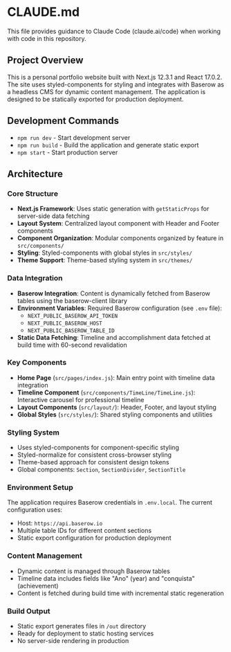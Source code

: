 # CLAUDE.md

This file provides guidance to Claude Code (claude.ai/code) when working with code in this repository.

## Project Overview

This is a personal portfolio website built with Next.js 12.3.1 and React 17.0.2. The site uses styled-components for styling and integrates with Baserow as a headless CMS for dynamic content management. The application is designed to be statically exported for production deployment.

## Development Commands

- `npm run dev` - Start development server
- `npm run build` - Build the application and generate static export
- `npm start` - Start production server

## Architecture

### Core Structure
- **Next.js Framework**: Uses static generation with `getStaticProps` for server-side data fetching
- **Layout System**: Centralized layout component with Header and Footer components
- **Component Organization**: Modular components organized by feature in `src/components/`
- **Styling**: Styled-components with global styles in `src/styles/`
- **Theme Support**: Theme-based styling system in `src/themes/`

### Data Integration
- **Baserow Integration**: Content is dynamically fetched from Baserow tables using the baserow-client library
- **Environment Variables**: Required Baserow configuration (see `.env` file):
  - `NEXT_PUBLIC_BASEROW_API_TOKEN`
  - `NEXT_PUBLIC_BASEROW_HOST`
  - `NEXT_PUBLIC_BASEROW_TABLE_ID`
- **Static Data Fetching**: Timeline and accomplishment data fetched at build time with 60-second revalidation

### Key Components
- **Home Page** (`src/pages/index.js`): Main entry point with timeline data integration
- **Timeline Component** (`src/components/TimeLine/TimeLine.js`): Interactive carousel for professional timeline
- **Layout Components** (`src/layout/`): Header, Footer, and layout styling
- **Global Styles** (`src/styles/`): Shared styling components and utilities

### Styling System
- Uses styled-components for component-specific styling
- Styled-normalize for consistent cross-browser styling
- Theme-based approach for consistent design tokens
- Global components: `Section`, `SectionDivider`, `SectionTitle`

### Environment Setup
The application requires Baserow credentials in `.env.local`. The current configuration uses:
- Host: `https://api.baserow.io`
- Multiple table IDs for different content sections
- Static export configuration for production deployment

### Content Management
- Dynamic content is managed through Baserow tables
- Timeline data includes fields like "Ano" (year) and "conquista" (achievement)
- Content is fetched during build time with incremental static regeneration

### Build Output
- Static export generates files in `/out` directory
- Ready for deployment to static hosting services
- No server-side rendering in production
